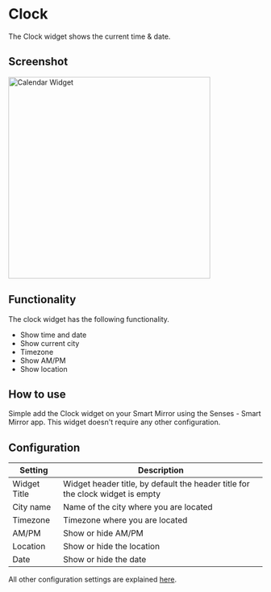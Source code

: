 # Clock

The Clock widget shows the current time & date. 

## Screenshot

<div class="image-wrapper">
  <img class="widget-image" src="/images/widgets/clock.png" alt="Calendar Widget" width="400"/>
</div>

## Functionality

The clock widget has the following functionality.

- Show time and date
- Show current city
- Timezone
- Show AM/PM
- Show location

## How to use

Simple add the Clock widget on your Smart Mirror using the Senses - Smart Mirror app. This widget doesn't require any other configuration.

## Configuration

| Setting | Description |
| ----------- | ----------- |
| Widget Title | Widget header title, by default the header title for the clock widget is empty |
| City name | Name of the city where you are located | 
| Timezone | Timezone where you are located |
| AM/PM | Show or hide AM/PM |
| Location | Show or hide the location |
| Date | Show or hide the date |

All other configuration settings are explained [here](/widgets/introduction.html#default-widget-configuration-options).